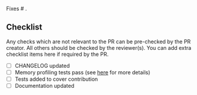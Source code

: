 Fixes # .

## Checklist

Any checks which are not relevant to the PR can be pre-checked by the PR creator. 
All others should be checked by the reviewer(s). 
You can add extra checklist items here if required by the PR.

- [ ] CHANGELOG updated
- [ ] Memory profiling tests pass (see [here](https://arup-group.github.io/pam/0.2/get_involved/#memory-profiling) for more details)
- [ ] Tests added to cover contribution
- [ ] Documentation updated
